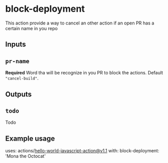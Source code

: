 # block-deployment
This action provide a way to cancel an other action if an open PR has a certain name in you repo

## Inputs

## `pr-name`

**Required** Word tha will be recognize in you PR to block the actions. Default `"cancel-build"`.

## Outputs

## `todo`

Todo

## Example usage

uses: actions/hello-world-javascript-action@v1.1
with:
  block-deployment: 'Mona the Octocat'